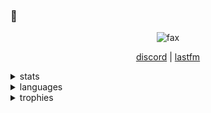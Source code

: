 
### 👋
<p align="center">
    <img src="https://komarev.com/ghpvc/?username=eslit&color=grey" alt="fax" width="" height="">
</p>
<p align="center">
    <a href="https://discord.com/users/843665233084022794">discord</a>
    |
    <a href="https://last.fm/user/unwizz">lastfm</a>    
</p>
<details>
  <summary>stats</summary>
  <img src="https://github-readme-stats.vercel.app/api?username=eslit&theme=dark" alt="fax">
</details>

<details>
  <summary>languages</summary>
  <img src="https://github-readme-stats.vercel.app/api/top-langs/?username=eslit&theme=dark" alt="fax">
</details>

<details>
    <summary>trophies</summary>
    <img src="https://github-profile-trophy.vercel.app/?username=eslit&theme=oldie&margin-w=15&margin-h=15&column=7" alt="fax">
</details>
